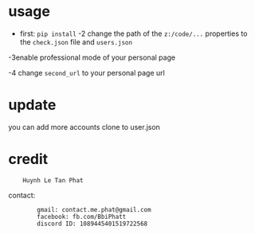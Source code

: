 # usage
- first: `pip install`
-2 change the path of the `z:/code/...` properties to the `check.json` file and `users.json`
  
-3enable professional mode of your personal page

-4 change `second_url` to your personal page url

# update

you can add more accounts clone to user.json

# credit
        Huynh Le Tan Phat
contact:
```
        gmail: contact.me.phat@gmail.com
        facebook: fb.com/BbiPhatt
        discord ID: 1089445401519722568
```
